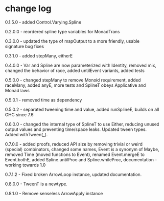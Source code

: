 change log
==========

0.1.5.0 - added Control.Varying.Spline

0.2.0.0 - reordered spline type variables for MonadTrans

0.3.0.0 - updated the type of mapOutput to a more friendly, usable signature
          bug fixes

0.3.1.0 - added stepMany, eitherE

0.4.0.0 - Var and Spline are now parameterized with Identity, removed mix, changed
          the behavior of race, added untilEvent variants, added tests

0.5.0.0 - changed stepMany to remove Monoid requirement, added raceMany, added
          anyE, more tests and SplineT obeys Applicative and Monad laws

0.5.0.1 - removed time as dependency

0.5.0.2 - separated tweening time and value, added runSplineE, builds on all GHC
          since 7.6

0.6.0.0 - changed the internal type of SplineT to use Either, reducing unused
          output values and preventing time/space leaks. Updated tween types.
          Added withTween(_).

0.7.0.0 - added proofs, reduced API size by removing trivial or weird (special)
          combinators, changed some names, Event is a synonym of Maybe, removed
      Time (moved functions to Event), renamed Event.mergeE to Event.bothE,
          added Spline.untilProc and Spline.whileProc, documentation - working
      towards 1.0

0.7.1.2 - Fixed broken ArrowLoop instance, updated documentation.

0.8.0.0 - TweenT is a newtype.

0.8.1.0 - Remove senseless ArrowApply instance
